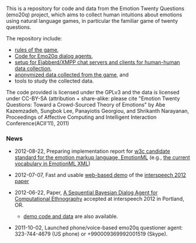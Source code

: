 This is a repository for code and data from the Emotion Twenty Questions (emo20q) project, which aims to collect human intuitions about emotions using natural language games, in particular the familiar game of twenty questions.

The repository include:
  * [rules of the game](Rules.md),
  * [Code for Emo20q dialog agents](http://code.google.com/p/emotion-twenty-questions/source/browse/#svn%2Ftrunk),
  * [setup for Ejabberd/XMPP chat servers and clients for human-human data collection](EjabberdConfiguration.md),
  * [anonymized data collected from the game](Data.md), and
  * tools to study the collected data.


The code provided is licensed under the GPLv3 and the data is licensed under CC-BY-SA (attribution + share-alike: please cite "Emotion Twenty Questions: Toward a Crowd-Sourced Theory of Emotions" by Abe Kazemzadeh, Sungbok Lee, Panayiotis Georgiou, and Shrikanth Narayanan, Proceedings of Affective Computing and Intelligent Interaction Conference(ACII'11), 2011)

### News ###
  * 2012-08-22, Preparing implementation report for [w3c candidate standard for the emotion markup language, EmotionML](http://www.w3.org/TR/emotionml/) (e.g., [the current vocabulary in EmotionML XML](http://sail.usc.edu/emo20q/emotionml.xml))
  * 2012-07-07, Fast and usable [web-based demo](http://ark.usc.edu/~abe/wsgi_questioner)  of the [interspeech 2012 paper](http://emotion-twenty-questions.googlecode.com/svn/trunk/writing/interspeech2012_sequentialBayesianDialogAgent/emo20q_naive_bayes.pdf)
  * 2012-06-22, Paper, [A Sequential Bayesian Dialog Agent for Computational Ethnography](http://emotion-twenty-questions.googlecode.com/svn/trunk/writing/interspeech2012_sequentialBayesianDialogAgent/emo20q_naive_bayes.pdf) accepted at interspeech 2012 in Portland, OR.
    * [demo code and data](http://code.google.com/p/emotion-twenty-questions/source/browse/trunk/writing/#writing%2Finterspeech2012_sequentialBayesianDialogAgent%2Fdemo) are also available.

  * 2011-10-02, Launched phone/voice-based emo20q questioner agent:  323-744-4679 (US phone) or +990009369992001519 (Skype).